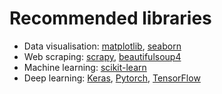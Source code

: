 # Recommended libraries
* Data visualisation: [matplotlib](https://matplotlib.org/), [seaborn](https://seaborn.pydata.org)
* Web scraping: [scrapy](https://scrapy.org/), [beautifulsoup4](https://www.crummy.com/software/BeautifulSoup/)
* Machine learning: [scikit-learn](https://scikit-learn.org/)
* Deep learning: [Keras](https://keras.io/), [Pytorch](https://pytorch.org/), [TensorFlow](https://www.tensorflow.org/)

